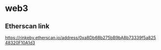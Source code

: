 # web3
## Etherscan link
 https://rinkeby.etherscan.io/address/0xa8Db68b275bB9bA8b73339f5a82548320F10A1d3

